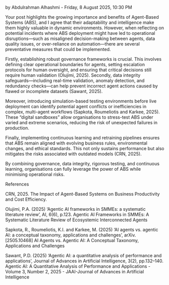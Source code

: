 by Abdulrahman Alhashmi - Friday, 8 August 2025, 10:30 PM

Your post highlights the growing importance and benefits of Agent-Based Systems (ABS), and I agree that their adaptability and intelligence make them highly valuable in dynamic environments. However, when reflecting on potential incidents where ABS deployment might have led to operational disruptions—such as misaligned decision-making between agents, data quality issues, or over-reliance on automation—there are several preventative measures that could be implemented.

Firstly, establishing robust governance frameworks is crucial. This involves defining clear operational boundaries for agents, setting escalation protocols for human oversight, and ensuring that critical decisions still require human validation (Olujimi, 2025). Secondly, data integrity safeguards—including real-time validation, anomaly detection, and redundancy checks—can help prevent incorrect agent actions caused by flawed or incomplete datasets (Sawant, 2025). 

Moreover, introducing simulation-based testing environments before live deployment can identify potential agent conflicts or inefficiencies in complex, multi-agent workflows (Sapkota, Roumeliotis and Karkee, 2025). These “digital sandboxes” allow organisations to stress-test ABS under varied and extreme scenarios, reducing the risk of unexpected failures in production.

Finally, implementing continuous learning and retraining pipelines ensures that ABS remain aligned with evolving business rules, environmental changes, and ethical standards. This not only sustains performance but also mitigates the risks associated with outdated models (CRN, 2025).

By combining governance, data integrity, rigorous testing, and continuous learning, organisations can fully leverage the power of ABS while minimising operational risks.

 

References

CRN, 2025. The Impact of Agent-Based Systems on Business Productivity and Cost Efficiency.

Olujimi, P.A. (2025) ‘Agentic AI frameworks in SMMEs: a systematic literature review’, AI, 6(6), p.123. Agentic AI Frameworks in SMMEs: A Systematic Literature Review of Ecosystemic Interconnected Agents

Sapkota, R., Roumeliotis, K.I. and Karkee, M. (2025) ‘AI agents vs. agentic AI: a conceptual taxonomy, applications and challenges’, arXiv. [2505.10468] AI Agents vs. Agentic AI: A Conceptual Taxonomy, Applications and Challenges

Sawant, P.D. (2025) ‘Agentic AI: a quantitative analysis of performance and applications’, Journal of Advances in Artificial Intelligence, 3(2), pp.132–140. Agentic AI: A Quantitative Analysis of Performance and Applications - Volume 3, Number 2, 2025 - JAAI-Journal of Advances in Artificial Intelligence

